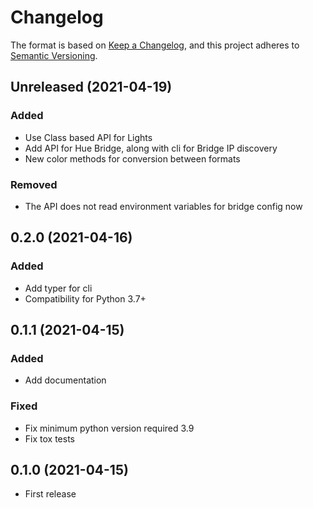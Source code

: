 # Changelog

The format is based on [Keep a Changelog](https://keepachangelog.com/en/1.0.0),
and this project adheres to [Semantic Versioning](https://semver.org/spec/v2.0.0).

## Unreleased (2021-04-19)

### Added

- Use Class based API for Lights
- Add API for Hue Bridge, along with cli for Bridge IP discovery
- New color methods for conversion between formats

### Removed

- The API does not read environment variables for bridge config now

## 0.2.0 (2021-04-16)

### Added

- Add typer for cli
- Compatibility for Python 3.7+

## 0.1.1 (2021-04-15)

### Added

- Add documentation

### Fixed

- Fix minimum python version required 3.9
- Fix tox tests

## 0.1.0 (2021-04-15)

- First release

